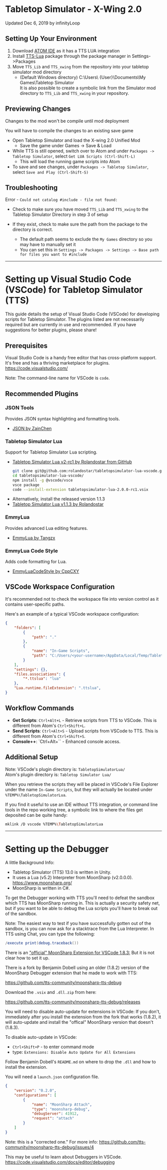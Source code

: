 # Tabletop Simulator - X-Wing 2.0
Updated Dec 6, 2019 by infinityLoop


## Setting Up Your Environment

1.  Download [ATOM IDE](https://atom.io/) as it has a TTS LUA integration
2.  Install [TTS-Lua](https://atom.io/packages/tabletopsimulator-lua) package through the package manager in Settings->Packages
3.  Move `TTS_Lib` and `TTS_xwing` from the repository into your tabletop simulator mod directory
    * (Default Windows directory) C:\Users\ {User}\Documents\My Games\Tabletop Simulator\
    It is also possible to create a symbolic link from the Simulator mod directory to `TTS_Lib` and `TTS_xwing` in your repository.


## Previewing Changes
Changes to the mod won't be compile until mod deployment

You will have to compile the changes to an existing save game
* Open Tabletop Simulator and load the X-wing 2.0 Unified Mod
    * Save the game under Games -> Save & Load
* While TTS is still opened, switch over to Atom and under `Packages -> Tabletop Simulator`, select `Get LUA Scripts (Ctrl-Shift-L)`
    * This will load the running game scripts into Atom
* To save and see changes, under `Packages -> Tabletop Simulator`, select `Save and Play (Ctrl-Shift-S)`

## Troubleshooting

Error - `Could not catalog #include - file not found:`
* Check to make sure you have moved `TTS_Lib` and `TTS_xwing` to the Tabletop Simulator Directory in step 3 of setup

* If they exist, check to make sure the path from the package to the directory is correct.
    * The default path seems to exclude the `My Games` directory so you may have to manually set it
    * You can set this in `Settings -> Packages -> Settings -> Base path for files you want to #include`


<hr>

# Setting up Visual Studio Code (VSCode) for Tabletop Simulator (TTS)

This guide details the setup of Visual Studio Code (VSCode) for developing scripts for Tabletop Simulator. The plugins listed are not necessarily required but are currently in use and recommended. If you have suggestions for better plugins, please share!

## Prerequisites
Visual Studio Code is a handy free editor that has cross-platform support. It's free and has a thriving marketplace for plugins.
https://code.visualstudio.com/

Note: The command-line name for VSCode is `code`.

## Recommended Plugins

### JSON Tools
Provides JSON syntax highlighting and formatting tools.
- [JSON by ZainChen](https://marketplace.visualstudio.com/items?itemName=ZainChen.json)

### Tabletop Simulator Lua
Support for Tabletop Simulator Lua scripting.
- [Tabletop Simulator Lua v2-rc1 by Rolandostar from GitHub](https://github.com/rolandostar/tabletopsimulator-lua-vscode)
    ```bash
    git clone git@github.com:rolandostar/tabletopsimulator-lua-vscode.git
    cd tabletopsimulator-lua-vscode/
    npm install -g @vscode/vsce
    vsce package
    code --install-extension tabletopsimulator-lua-2.0.0-rc1.vsix
    ```
- Alternatively, install the released version 1.1.3 
- [Tabletop Simulator Lua v1.1.3 by Rolandostar](https://marketplace.visualstudio.com/items?itemName=rolandostar.tabletopsimulator-lua)

### EmmyLua
Provides advanced Lua editing features.
- [EmmyLua by Tangzx](https://marketplace.visualstudio.com/items?itemName=tangzx.emmylua)

### EmmyLua Code Style
Adds code formatting for Lua.
- [EmmyLuaCodeStyle by CppCXY](https://marketplace.visualstudio.com/items?itemName=CppCXY.emmylua-codestyle)

## VSCode Workspace Configuration

It's recommended not to check the workspace file into version control as it contains user-specific paths.

Here's an example of a typical VSCode workspace configuration:

```json
{
    "folders": [
        {
            "path": "."
        },
        {
            "name": "In-Game Scripts",
            "path": "C:/Users/<your-username>/AppData/Local/Temp/TabletopSimulatorLua"
        }
    ],
    "settings": {},
    "files.associations": {
        "*.ttslua": "lua"
    },
    "Lua.runtime.fileExtension": ".ttslua",
}
```

## Workflow Commands

- **Get Scripts**: `Ctrl+Alt+L` - Retrieve scripts from TTS to VSCode. This is different from Atom's `Ctrl+Shift+L`.
- **Send Scripts**: `Ctrl+Alt+S` - Upload scripts from VSCode to TTS. This is different from Atom's `Ctrl+Shift+S`.
- **Console++**: `Ctrl+Alt+\`` - Enhanced console access.

## Additional Setup

Note: VSCode's plugin directory is: `TabletopSimulatorLua/`
<br/>Atom's plugin directory is: `Tabletop Simulator Lua/`

When you retrieve the scripts they will be placed in VSCode's File
Explorer under the name `In-Game Scripts`, but they will actually be located
under `%TEMP%\TabletopSimulatorLua`.

If you find it useful to use an IDE without TTS integration,
or command line tools in the repo working tree,
a symbolic link to where the files get deposited can be quite handy:
```sh
mklink /D vscode %TEMP%\TabletopSimulatorLua
```
<hr>

# Setting up the Debugger

A little Background Info: 
* Tabletop Simulator (TTS) 13.0 is written in Unity.
* It uses a Lua (v5.2) Interpreter from MoonSharp (v2.0.0.0). https://www.moonsharp.org/
* MoonSharp is written in C#.

To get the Debugger working with TTS you'll need to defeat the sandbox
which TTS has MoonSharp running in. This is actually a security safety net, but
if you want to be able to debug the Lua scripts you'll have to break out of the sandbox.

Note: The easiest way to test if you have successfully gotten out of the sandbox, is you can now ask for a stacktrace from the Lua Interpreter.
In TTS using Chat, you can type the following:
```lua
/execute print(debug.traceback())
```

There is an ["official" MoonSharp Extension for VSCode 1.8.3:](https://marketplace.visualstudio.com/items?itemName=xanathar.moonsharp-debug)
But it is not clear how to set it up.

There is a fork by Benjamin Dobell using an older (1.8.2) version of the MoonSharp Debugger extension that he made to work with TTS:

https://github.com/tts-community/moonsharp-tts-debug

Download the `.vsix` and `.dll.zip` from here:

https://github.com/tts-community/moonsharp-tts-debug/releases

You will need to disable auto-update for extensions in VSCode:
If you don't, immediately after you install the extension from the fork that works (1.8.2), it will auto-update and install the "offical" MoonSharp version that doesn't (1.8.3).

To disable auto-update in VSCode:
* `Ctrl+Shift+P` - to enter command mode
* type: `Extensions: Disable Auto Update for All Extensions`

Follow Benjamin Dobell's `README.md` on where to drop the `.dll` and how to install the extension.

You will need a `launch.json` configuration file.
```json
{
    "version": "0.2.0",
    "configurations": [
        {
            "name": "MoonSharp Attach",
            "type": "moonsharp-debug",
            "debugServer": 41912,
            "request": "attach"
        }
    ]
}
```
Note: this is a "corrected one."
For more info: https://github.com/tts-community/moonsharp-tts-debug/issues/4

This may be useful to learn about Debuggers in VSCode.
https://code.visualstudio.com/docs/editor/debugging




